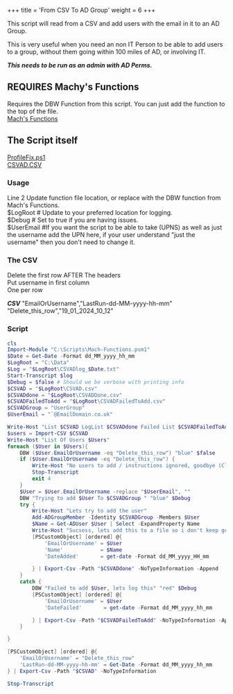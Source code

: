 +++
title = 'From CSV To AD Group'
weight = 6
+++

This script will read from a CSV and add users with the email in it to an AD Group.  

This is very useful when you need an non IT Person to be able to add users to a group, without them going within 100 miles of AD, or involving IT. 

***This needs to be run as an admin with AD Perms.***

## REQUIRES Machy's Functions  

Requires the DBW Function from this script. You can just add the function to the top of the file.  
[Mach's Functions](../../mfunctions.md)

## The Script itself  

[ProfileFix.ps1](../../PowerShell/Scripts/CSVtoAD.ps1)  
[CSVAD.CSV](../../PowerShell/Scripts/CSVAD.csv)
### Usage

Line 2 Update function file location, or replace with the DBW function from Mach's Functions.  
$LogRoot # Update to your preferred location for logging.  
$Debug # Set to true if you are having issues.  
$UserEmail #If you want the script to be able to take (UPNS) as well as just the username add the UPN here, if your user understand "just the username" then you don't need to change it.  

### The CSV  

Delete the first row AFTER The headers  
Put username in first column  
One per row  

***CSV***
"EmailOrUsername","LastRun-dd-MM-yyyy-hh-mm"
"Delete_this_row","19_01_2024_10_12"

### Script  

```PowerShell
cls
Import-Module "C:\Scripts\Mach-Functions.psm1"
$Date = Get-Date -Format dd_MM_yyyy_hh_mm
$LogRoot = "C:\Data"
$Log = "$LogRoot\CSVADlog_$Date.txt"
Start-Transcript $log
$Debug = $false # Should we be verbose with printing info
$CSVAD = "$LogRoot\CSVAD.csv"
$CSVADdone = "$LogRoot\CSVADDone.csv"
$CSVADFailedToAdd = "$LogRoot\CSVADFailedToAdd.csv"
$CSVADGroup = "UserGroup"
$UserEmail = "`@EmailDomain.co.uk"

Write-Host "List $CSVAD LogList $CSVADdone Failed List $CSVADFailedToAdd Group Name $CSVADGroup Debug $Debug"
$users = Import-CSV $CSVAD
Write-Host "List Of Users $Users"
foreach ($User in $Users){
    DBW ($User.EmailOrUsername -eq "Delete_this_row") "blue" $false
    if ($User.EmailOrUsername -eq "Delete_this_row") {
        Write-Host "No users to add / instructions ignored, goodbye (Closeing)" -ForegroundColor Red
        Stop-Transcript
        exit 4
    }
    $User = $User.EmailOrUsername -replace "$UserEmail", "" 
    DBW "Trying to add $User To $CSVADGroup " "blue" $Debug
    try {
        Write-Host "Lets try to add the user"
        Add-ADGroupMember -Identity $CSVADGroup -Members $User
        $Name = Get-ADUser $User | Select -ExpandProperty Name
        Write-Host "Sucsess, lets add this to a file so i don't keep getting asked"
        [PSCustomObject] [ordered] @{
            'EmailOrUsername' = $User
            'Name'            = $Name
            'DateAdded'       = get-date -Format dd_MM_yyyy_HH_mm

        } | Export-Csv -Path "$CSVADdone" -NoTypeInformation -Append
    }
    catch {
        DBW "Failed to add $User, lets log this" "red" $Debug
        [PSCustomObject] [ordered] @{
            'EmailOrUsername' = $User
            'DateFailed'       = get-date -Format dd_MM_yyyy_hh_mm

        } | Export-Csv -Path "$CSVADFailedToAdd" -NoTypeInformation -Append
    }

}

[PSCustomObject] [ordered] @{
    'EmailOrUsername' = "Delete_this_row"
    'LastRun-dd-MM-yyyy-hh-mm' = Get-Date -Format dd_MM_yyyy_hh_mm 
} | Export-Csv -Path "$CSVAD" -NoTypeInformation

Stop-Transcript

```
